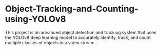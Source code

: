 # Object-Tracking-and-Counting-using-YOLOv8
This project is an advanced object detection and tracking system that uses the YOLOv8 deep learning model to accurately identify, track, and count multiple classes of objects in a video stream.
